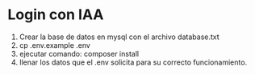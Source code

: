 # Login con IAA

1. Crear la base de datos en mysql con el archivo database.txt
2. cp .env.example .env
3. ejecutar comando: composer install
4. llenar los datos que el .env solicita para su correcto funcionamiento.
